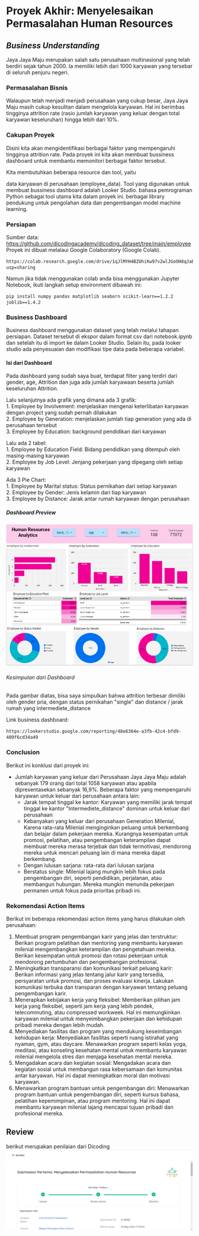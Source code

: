 # Proyek Akhir: Menyelesaikan Permasalahan Human Resources

## ***Business Understanding***

Jaya Jaya Maju merupakan salah satu perusahaan multinasional yang telah berdiri sejak tahun 2000. Ia memiliki lebih dari 1000 karyawan yang tersebar di seluruh penjuru negeri. 


### Permasalahan Bisnis
Walaupun telah menjadi menjadi perusahaan yang cukup besar, Jaya Jaya Maju masih cukup kesulitan dalam mengelola karyawan. Hal ini berimbas tingginya attrition rate (rasio jumlah karyawan yang keluar dengan total karyawan keseluruhan) hingga lebih dari 10%.

### Cakupan Proyek

Disini kita akan mengidentifikasi berbagai faktor yang mempengaruhi tingginya attrition rate. Pada proyek ini kita akan membuat bussiness dashboard untuk membantu memonitori berbagai faktor tersebut.

Kita membutuhkan beberapa resource dan tool, yaitu

data karyawan di perusahaan (employee_data).
Tool yang digunakan untuk membuat bussiness dashboard adalah Looker Studio.
bahasa pemrograman Python sebagai tool utama kita dalam proyek ini.
berbagai library pendukung untuk pengolahan data dan pengembangan model machine learning.

### Persiapan
Sumber data: https://github.com/dicodingacademy/dicoding_dataset/tree/main/employee <br>
Proyek ini dibuat melalaui Google Colaboratory (Google Colab).
```
https://colab.research.google.com/drive/1qJlMYH4BZUhiKw97v2wlJGoOH8qJaBe7?usp=sharing
```
Namun jika tidak menggunakan colab anda bisa menggunakan Jupyter Notebook, ikuti langkah setup environment dibawah ini:
```
pip install numpy pandas matplotlib seaborn scikit-learn==1.2.2 joblib==1.4.2
```

### Business Dashboard
Business dashboard menggunakan dataset yang telah melalui tahapan persiapan. Dataset tersebut di ekspor dalam format csv dari notebook.ipynb dan setelah itu di import ke dalam Looker Studio. Selain itu, pada looker studio ada penyesuaian dan modifikasi tipe data pada beberapa variabel. 

#### Isi dari Dashboard
Pada dashboard yang sudah saya buat, terdapat filter yang terdiri dari gender, age, Attrition dan juga ada jumlah karyawaan beserta jumlah keseluruhan Attrition. <br>

Lalu selanjutnya ada grafik yang dimana ada 3 grafik: <br>
    1. Employee by Involvement: menjelaskan mengenai keterlibatan karyawan dengan project yang sudah pernah dilakukan <br>
    2. Employee by Generation: menjelaskan jumlah tiap generation yang ada di perusahaan tersebut<br>
    3. Employee by Education: background pendidikan dari karyawan<br>
    
Lalu ada 2 tabel: <br>
    1. Employee by Education Field: Bidang pendidikan yang ditempuh oleh masing-masing karyawan<br>
    2. Employee by Job Level: Jenjang pekerjaan yang dipegang oleh setiap karyawan<br>
    
Ada 3 Pie Chart: <br>
    1. Employee by Marital status: Status pernikahan dari setiap karyawan<br>
    2. Employee by Gender: Jenis kelamin dari tiap karyawan<br>
    3. Employee by Distance: Jarak antar rumah karyawan dengan perusahaan<br>

 ##### Dashboard Preview

![Human Resources Dashboard Preview](https://github.com/ariniamsr/Submission-Pertama-Menyelesaikan-Permasalahan-Human-Resources/blob/main/Result.png)

###### Kesimpulan dari Dashboard
Pada gambar diatas, bisa saya simpulkan bahwa attrition terbesar dimiliki oleh gender pria, dengan status pernikahan "single" dan distance / jarak rumah yang intermediete_distance
    
Link business dashboard:
```
https://lookerstudio.google.com/reporting/48e6364e-a3fb-42c4-bfd9-409f6cd34a49
```

### Conclusion
Berikut ini konklusi dari proyek ini:

- Jumlah karyawan yang keluar dari Perusahaan Jaya Jaya Maju adalah sebanyak 179 orang dari total 1058 karyawan atau apabila dipresentasekan sebanyak 16,9%.
Beberapa faktor yang mempengaruhi karyawan untuk keluar dari perusahaan antara lain:
    - Jarak tempat tinggal ke kantor: Karyawan yang memiliki jarak tempat tinggal ke kantor "Intermediete_distance" dominan untuk keluar dari perusahaan
    - Kebanyakan yang keluar dari perusahaan Generation Milenial, Karena rata-rata Milenial menginginkan peluang untuk berkembang dan belajar dalam pekerjaan mereka. Kurangnya kesempatan untuk promosi, pelatihan, atau pengembangan keterampilan dapat membuat mereka merasa terjebak dan tidak termotivasi, mendorong mereka untuk mencari peluang lain di mana mereka dapat berkembang.
    - Dengan lulusan sarjana: rata-rata dari lulusan sarjana
    - Berstatus single:  Milenial lajang mungkin lebih fokus pada pengembangan diri, seperti pendidikan, perjalanan, atau membangun hubungan. Mereka mungkin menunda pekerjaan permanen untuk fokus pada prioritas pribadi ini.

### Rekomendasi Action Items 
Berikut ini beberapa rekomendasi action items yang harus dilakukan oleh perusahaan:

1. Membuat program pengembangan karir yang jelas dan terstruktur: Berikan program pelatihan dan mentoring yang membantu karyawan milenial mengembangkan keterampilan dan pengetahuan mereka. Berikan kesempatan untuk promosi dan rotasi pekerjaan untuk mendorong pertumbuhan dan pengembangan profesional.
2. Meningkatkan transparansi dan komunikasi terkait peluang karir: Berikan informasi yang jelas tentang jalur karir yang tersedia, persyaratan untuk promosi, dan proses evaluasi kinerja. Lakukan komunikasi terbuka dan transparan dengan karyawan tentang peluang pengembangan karir.
3. Menerapkan kebijakan kerja yang fleksibel: Memberikan pilihan jam kerja yang fleksibel, seperti jam kerja yang lebih pendek, telecommuting, atau compressed workweek. Hal ini memungkinkan karyawan milenial untuk menyeimbangkan pekerjaan dan kehidupan pribadi mereka dengan lebih mudah.
4. Menyediakan fasilitas dan program yang mendukung keseimbangan kehidupan kerja: Menyediakan fasilitas seperti ruang istirahat yang nyaman, gym, atau daycare. Menawarkan program seperti kelas yoga, meditasi, atau konseling kesehatan mental untuk membantu karyawan milenial mengelola stres dan menjaga kesehatan mental mereka.
5. Mengadakan acara dan kegiatan sosial: Mengadakan acara dan kegiatan sosial untuk membangun rasa kebersamaan dan komunitas antar karyawan. Hal ini dapat meningkatkan moral dan motivasi karyawan.
6. Menawarkan program bantuan untuk pengembangan diri: Menawarkan program bantuan untuk pengembangan diri, seperti kursus bahasa, pelatihan kepemimpinan, atau program mentoring. Hal ini dapat membantu karyawan milenial lajang mencapai tujuan pribadi dan profesional mereka.



## Review
berikut merupakan penilaian dari Dicoding
![Review Penilaian](https://github.com/ariniamsr/Submission-Pertama-Menyelesaikan-Permasalahan-Human-Resources/blob/main/Penilaian%20dari%20dicoding.png)
